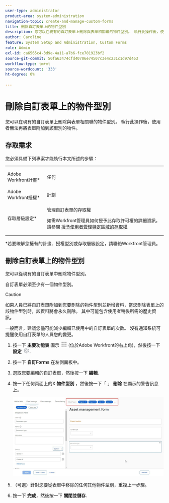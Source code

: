```yaml
---
user-type: administrator
product-area: system-administration
navigation-topic: create-and-manage-custom-forms
title: 刪除自訂表單上的物件型別
description: 您可以在現有的自訂表單上刪除與表單相關聯的物件型別。 執行此操作後，使用者無法再將表單附加到該型別的物件。
author: Caroline
feature: System Setup and Administration, Custom Forms
role: Admin
exl-id: ca6565c4-3d9e-4a11-a7b6-fce701923bf2
source-git-commit: 50fa63474cfd40706e74507c3e4c231c1d97d463
workflow-type: tm+mt
source-wordcount: '333'
ht-degree: 0%

---
```


# 刪除自訂表單上的物件型別

您可以在現有的自訂表單上刪除與表單相關聯的物件型別。 執行此操作後，使用者無法再將表單附加到該型別的物件。

## 存取需求

您必須具備下列專案才能執行本文所述的步驟：

<table style="table-layout:auto"> 
 <col> 
 <col> 
 <tbody> 
  <tr data-mc-conditions=""> 
   <td role="rowheader"> <p>Adobe Workfront計畫*</p> </td> 
   <td>任何</td> 
  </tr> 
  <tr> 
   <td role="rowheader">Adobe Workfront授權*</td> 
   <td>計劃</td> 
  </tr> 
  <tr data-mc-conditions=""> 
   <td role="rowheader">存取層級設定*</td> 
   <td> <p>管理自訂表單的存取權</p> <p>如需Workfront管理員如何授予此存取許可權的詳細資訊，請參閱 <a href="../../../administration-and-setup/add-users/configure-and-grant-access/grant-users-admin-access-certain-areas.md" class="MCXref xref">授予使用者管理特定區域的存取權</a>.</p> </td> 
  </tr>  
 </tbody> 
</table>

&#42;若要瞭解您擁有的計畫、授權型別或存取層級設定，請聯絡Workfront管理員。

## 刪除自訂表單上的物件型別

您可以從現有的自訂表單中刪除物件型別。

自訂表單必須至少有一個物件型別。

>[!CAUTION]
>
>如果人員已將自訂表單附加到您要刪除的物件型別並新增資料，當您刪除表單上的該物件型別時，該資料將會永久刪除。 其中可能包含使用者稍後所需的歷史資訊。
>
>一般而言，建議您儘可能減少編輯已使用中的自訂表單的次數。 沒有通知系統可提醒使用自訂表單的人員您的變更。

1. 按一下 **主要功能表** 圖示 ![](assets/main-menu-icon.png) (位於Adobe Workfront的右上角)，然後按一下 **設定** ![](assets/gear-icon-settings.png).

1. 按一下 **自訂Forms** 在左側面板中。
1. 選取您要編輯的自訂表單，然後按一下 **編輯**.
1. 按一下任何頁面上的X **物件型別** ，然後按一下「 」 **刪除** 在顯示的警告訊息上。

   ![](assets/click-x-object-types.jpg)

1. （可選）針對您要從表單中移除的任何其他物件型別，重複上一步驟。
1. 按一下 **完成**，然後按一下 **關閉並儲存**.
